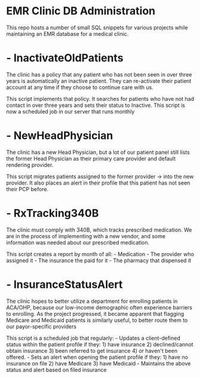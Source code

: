 # EMR Clinic DB Administration
This repo hosts a number of small SQL snippets for various projects while maintaining an EMR database for a medical clinic.

# - InactivateOldPatients
The clinic has a policy that any patient who has not been seen in over three years is automatically an inactive patient. They can re-activate their patient account at any time if they choose to continue care with us.

This script implements that policy. It searches for patients who have not had contact in over three years and sets their status to Inactive. This script is now a scheduled job in our server that runs monthly


# - NewHeadPhysician
The clinic has a new Head Physician, but a lot of our patient panel still lists the former Head Physician as their primary care provider and default rendering provider. 

This script migrates patients assigned to the former provider -> into the new provider. It also places an alert in their profile that this patient has not seen their PCP before.

# - RxTracking340B
The clinic must comply with 340B, which tracks prescribed medication. We are in the process of implementing with a new vendor, and some information was needed about our prescribed medication.

This script creates a report by month of all:
    - Medication
    - The provider who assigned it
    - The insurance the paid for it
    - The pharmacy that dispensed it

# - InsuranceStatusAlert
The clinic hopes to better utilize a department for enrolling patients in ACA/OHP, because our low-income demographic often experience barriers to enrolling.
As the project progressed, it became apparent that flagging Medicare and Medicaid patients is similarly useful, to better route them to our payor-specific providers

This script is a scheduled job that regularly:
    - Updates a client-defined status within the patient profile if they:
        1) have insurance
        2) declined/cannot obtain insurance
        3) been referred to get insurance
        4) or haven't been offered.
    - Sets an alert when opening the patient profile if they:
        1) have no insurance on file
        2) have Medicare
        3) have Medicaid
    - Maintains the above status and alert based on filed insurance



